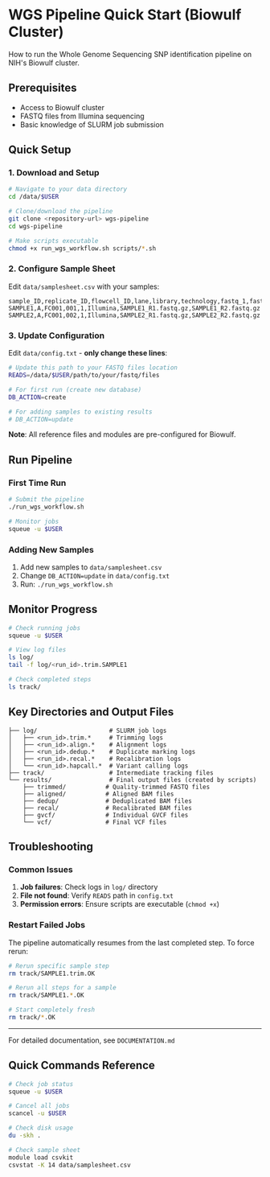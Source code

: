 # WGS Pipeline Quick Start (Biowulf Cluster)

How to run the Whole Genome Sequencing SNP identification pipeline on NIH's Biowulf cluster.

## Prerequisites

- Access to Biowulf cluster
- FASTQ files from Illumina sequencing
- Basic knowledge of SLURM job submission

## Quick Setup

### 1. Download and Setup

```bash
# Navigate to your data directory
cd /data/$USER

# Clone/download the pipeline
git clone <repository-url> wgs-pipeline
cd wgs-pipeline

# Make scripts executable
chmod +x run_wgs_workflow.sh scripts/*.sh
```

### 2. Configure Sample Sheet

Edit `data/samplesheet.csv` with your samples:

```csv
sample_ID,replicate_ID,flowcell_ID,lane,library,technology,fastq_1,fastq_2
SAMPLE1,A,FC001,001,1,Illumina,SAMPLE1_R1.fastq.gz,SAMPLE1_R2.fastq.gz
SAMPLE2,A,FC001,002,1,Illumina,SAMPLE2_R1.fastq.gz,SAMPLE2_R2.fastq.gz
```

### 3. Update Configuration

Edit `data/config.txt` - **only change these lines**:

```bash
# Update this path to your FASTQ files location
READS=/data/$USER/path/to/your/fastq/files

# For first run (create new database)
DB_ACTION=create

# For adding samples to existing results
# DB_ACTION=update
```

**Note**: All reference files and modules are pre-configured for Biowulf.

## Run Pipeline

### First Time Run

```bash
# Submit the pipeline
./run_wgs_workflow.sh

# Monitor jobs
squeue -u $USER
```

### Adding New Samples

1. Add new samples to `data/samplesheet.csv`
2. Change `DB_ACTION=update` in `data/config.txt`
3. Run: `./run_wgs_workflow.sh`

## Monitor Progress

```bash
# Check running jobs
squeue -u $USER

# View log files
ls log/
tail -f log/<run_id>.trim.SAMPLE1

# Check completed steps
ls track/
```

## Key Directories and Output Files

```
├── log/                    # SLURM job logs
│   ├── <run_id>.trim.*     # Trimming logs
│   ├── <run_id>.align.*    # Alignment logs
│   ├── <run_id>.dedup.*    # Duplicate marking logs
│   ├── <run_id>.recal.*    # Recalibration logs
│   └── <run_id>.hapcall.*  # Variant calling logs
├── track/                  # Intermediate tracking files
└── results/                # Final output files (created by scripts)
    ├── trimmed/           # Quality-trimmed FASTQ files
    ├── aligned/           # Aligned BAM files
    ├── dedup/             # Deduplicated BAM files
    ├── recal/             # Recalibrated BAM files
    ├── gvcf/              # Individual GVCF files
    └── vcf/               # Final VCF files
```

## Troubleshooting

### Common Issues

1. **Job failures**: Check logs in `log/` directory
2. **File not found**: Verify `READS` path in `config.txt`
3. **Permission errors**: Ensure scripts are executable (`chmod +x`)

### Restart Failed Jobs

The pipeline automatically resumes from the last completed step. To force rerun:

```bash
# Rerun specific sample step
rm track/SAMPLE1.trim.OK

# Rerun all steps for a sample
rm track/SAMPLE1.*.OK

# Start completely fresh
rm track/*.OK
```

---

For detailed documentation, see `DOCUMENTATION.md`

## Quick Commands Reference

```bash
# Check job status
squeue -u $USER

# Cancel all jobs
scancel -u $USER

# Check disk usage
du -skh .

# Check sample sheet
module load csvkit
csvstat -K 14 data/samplesheet.csv

```
